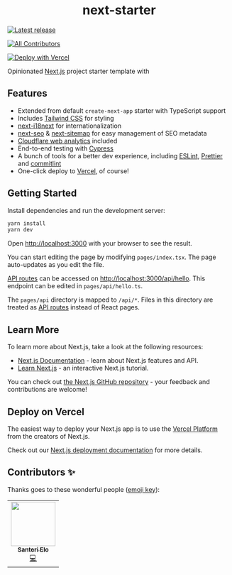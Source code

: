 <h1 align="center">next-starter</h1>

[![Latest release](https://img.shields.io/github/v/release/iffa/next-starter?style=flat-square)](#)

<!-- ALL-CONTRIBUTORS-BADGE:START - Do not remove or modify this section -->

[![All Contributors](https://img.shields.io/badge/all_contributors-1-orange.svg?style=flat-square)](#contributors)

<!-- ALL-CONTRIBUTORS-BADGE:END -->

[![Deploy with Vercel](https://vercel.com/button)](https://vercel.com/new/git/external?repository-url=https://github.com/iffa/next-starter)

Opinionated [Next.js](https://nextjs.org/) project starter template with

## Features

- Extended from default `create-next-app` starter with TypeScript support
- Includes [Tailwind CSS](https://tailwindcss.com/) for styling
- [next-i18next](https://github.com/isaachinman/next-i18next) for internationalization
- [next-seo](https://github.com/garmeeh/next-seo) & [next-sitemap](https://github.com/iamvishnusankar/next-sitemap) for easy management of SEO metadata
- [Cloudflare web analytics](https://www.cloudflare.com/web-analytics/) included
- End-to-end testing with [Cypress](https://www.cypress.io/)
- A bunch of tools for a better dev experience, including [ESLint](https://eslint.org/), [Prettier](https://prettier.io/) and [commitlint](https://commitlint.js.org)
- One-click deploy to [Vercel](https://vercel.com), of course!

## Getting Started

Install dependencies and run the development server:

```bash
yarn install
yarn dev
```

Open [http://localhost:3000](http://localhost:3000) with your browser to see the result.

You can start editing the page by modifying `pages/index.tsx`. The page auto-updates as you edit the file.

[API routes](https://nextjs.org/docs/api-routes/introduction) can be accessed on [http://localhost:3000/api/hello](http://localhost:3000/api/hello). This endpoint can be edited in `pages/api/hello.ts`.

The `pages/api` directory is mapped to `/api/*`. Files in this directory are treated as [API routes](https://nextjs.org/docs/api-routes/introduction) instead of React pages.

## Learn More

To learn more about Next.js, take a look at the following resources:

- [Next.js Documentation](https://nextjs.org/docs) - learn about Next.js features and API.
- [Learn Next.js](https://nextjs.org/learn) - an interactive Next.js tutorial.

You can check out [the Next.js GitHub repository](https://github.com/vercel/next.js/) - your feedback and contributions are welcome!

## Deploy on Vercel

The easiest way to deploy your Next.js app is to use the [Vercel Platform](https://vercel.com/new/git/external?repository-url=https://github.com/iffa/next-starter) from the creators of Next.js.

Check out our [Next.js deployment documentation](https://nextjs.org/docs/deployment) for more details.

## Contributors ✨

Thanks goes to these wonderful people ([emoji key](https://allcontributors.org/docs/en/emoji-key)):

<!-- ALL-CONTRIBUTORS-LIST:START - Do not remove or modify this section -->
<!-- prettier-ignore-start -->
<!-- markdownlint-disable -->
<table>
  <tr>
    <td align="center"><a href="https://iffa.dev"><img src="https://avatars.githubusercontent.com/u/759522?v=4?s=100" width="100px;" alt=""/><br /><sub><b>Santeri Elo</b></sub></a><br /><a href="https://github.com/iffa/next-starter/commits?author=iffa" title="Code">💻</a></td>
  </tr>
</table>

<!-- markdownlint-restore -->
<!-- prettier-ignore-end -->

<!-- ALL-CONTRIBUTORS-LIST:END -->
